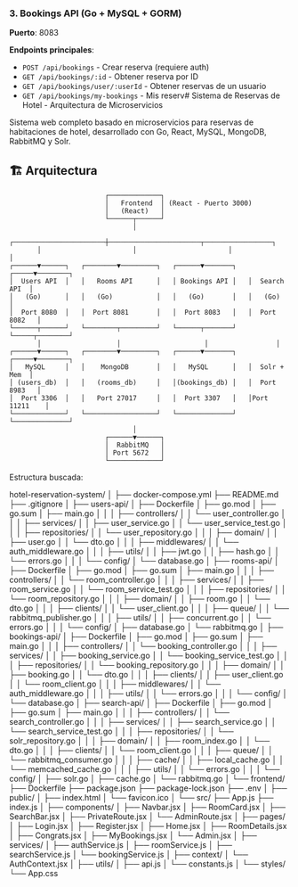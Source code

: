 ### 3. Bookings API (Go + MySQL + GORM)
**Puerto**: 8083

**Endpoints principales**:
- `POST /api/bookings` - Crear reserva (requiere auth)
- `GET /api/bookings/:id` - Obtener reserva por ID
- `GET /api/bookings/user/:userId` - Obtener reservas de un usuario
- `GET /api/bookings/my-bookings` - Mis reserv# Sistema de Reservas de Hotel - Arquitectura de Microservicios

Sistema web completo basado en microservicios para reservas de habitaciones de hotel, desarrollado con Go, React, MySQL, MongoDB, RabbitMQ y Solr.

## 🏗️ Arquitectura

```
                        ┌─────────────┐
                        │   Frontend  │ (React - Puerto 3000)
                        │   (React)   │
                        └──────┬──────┘
                               │
       ┌───────────────────────┼───────────────────────┬─────────────────┐
       │                       │                       │                 │
┌──────▼──────┐   ┌────────▼─────────┐   ┌──────▼───────┐   ┌─────▼────────┐
│  Users API  │   │   Rooms API      │   │ Bookings API │   │  Search API  │
│   (Go)      │   │   (Go)           │   │   (Go)       │   │   (Go)       │
│  Port 8080  │   │  Port 8081       │   │  Port 8083   │   │  Port 8082   │
└──────┬──────┘   └────────┬─────────┘   └──────┬───────┘   └─────┬────────┘
       │                   │                     │                 │
┌──────▼──────┐   ┌────────▼─────────┐   ┌──────▼───────┐   ┌─────▼────────┐
│   MySQL     │   │    MongoDB       │   │   MySQL      │   │  Solr + Mem  │
│ (users_db)  │   │   (rooms_db)     │   │(bookings_db) │   │  Port 8983   │
│  Port 3306  │   │   Port 27017     │   │  Port 3307   │   │Port 11211    │
└─────────────┘   └──────────────────┘   └──────────────┘   └──────────────┘
                               │
                        ┌──────▼──────┐
                        │  RabbitMQ   │
                        │ Port 5672   │
                        └─────────────┘
```


Estructura buscada:

hotel-reservation-system/
│
├── docker-compose.yml
├── README.md
├── .gitignore
│
├── users-api/
│   ├── Dockerfile
│   ├── go.mod
│   ├── go.sum
│   ├── main.go
│   │
│   ├── controllers/
│   │   └── user_controller.go
│   │
│   ├── services/
│   │   ├── user_service.go
│   │   └── user_service_test.go
│   │
│   ├── repositories/
│   │   └── user_repository.go
│   │
│   ├── domain/
│   │   ├── user.go
│   │   └── dto.go
│   │
│   ├── middlewares/
│   │   └── auth_middleware.go
│   │
│   ├── utils/
│   │   ├── jwt.go
│   │   ├── hash.go
│   │   └── errors.go
│   │
│   └── config/
│       └── database.go
│
├── rooms-api/
│   ├── Dockerfile
│   ├── go.mod
│   ├── go.sum
│   ├── main.go
│   │
│   ├── controllers/
│   │   └── room_controller.go
│   │
│   ├── services/
│   │   ├── room_service.go
│   │   └── room_service_test.go
│   │
│   ├── repositories/
│   │   └── room_repository.go
│   │
│   ├── domain/
│   │   ├── room.go
│   │   └── dto.go
│   │
│   ├── clients/
│   │   └── user_client.go
│   │
│   ├── queue/
│   │   └── rabbitmq_publisher.go
│   │
│   ├── utils/
│   │   ├── concurrent.go
│   │   └── errors.go
│   │
│   └── config/
│       ├── database.go
│       └── rabbitmq.go
│
├── bookings-api/
│   ├── Dockerfile
│   ├── go.mod
│   ├── go.sum
│   ├── main.go
│   │
│   ├── controllers/
│   │   └── booking_controller.go
│   │
│   ├── services/
│   │   ├── booking_service.go
│   │   └── booking_service_test.go
│   │
│   ├── repositories/
│   │   └── booking_repository.go
│   │
│   ├── domain/
│   │   ├── booking.go
│   │   └── dto.go
│   │
│   ├── clients/
│   │   ├── user_client.go
│   │   └── room_client.go
│   │
│   ├── middlewares/
│   │   └── auth_middleware.go
│   │
│   ├── utils/
│   │   └── errors.go
│   │
│   └── config/
│       └── database.go
│
├── search-api/
│   ├── Dockerfile
│   ├── go.mod
│   ├── go.sum
│   ├── main.go
│   │
│   ├── controllers/
│   │   └── search_controller.go
│   │
│   ├── services/
│   │   ├── search_service.go
│   │   └── search_service_test.go
│   │
│   ├── repositories/
│   │   └── solr_repository.go
│   │
│   ├── domain/
│   │   ├── room_index.go
│   │   └── dto.go
│   │
│   ├── clients/
│   │   └── room_client.go
│   │
│   ├── queue/
│   │   └── rabbitmq_consumer.go
│   │
│   ├── cache/
│   │   ├── local_cache.go
│   │   └── memcached_cache.go
│   │
│   ├── utils/
│   │   └── errors.go
│   │
│   └── config/
│       ├── solr.go
│       ├── cache.go
│       └── rabbitmq.go
│
└── frontend/
    ├── Dockerfile
    ├── package.json
    ├── package-lock.json
    ├── .env
    │
    ├── public/
    │   ├── index.html
    │   └── favicon.ico
    │
    └── src/
        ├── App.js
        ├── index.js
        │
        ├── components/
        │   ├── Navbar.jsx
        │   ├── RoomCard.jsx
        │   ├── SearchBar.jsx
        │   ├── PrivateRoute.jsx
        │   └── AdminRoute.jsx
        │
        ├── pages/
        │   ├── Login.jsx
        │   ├── Register.jsx
        │   ├── Home.jsx
        │   ├── RoomDetails.jsx
        │   ├── Congrats.jsx
        │   ├── MyBookings.jsx
        │   └── Admin.jsx
        │
        ├── services/
        │   ├── authService.js
        │   ├── roomService.js
        │   ├── searchService.js
        │   └── bookingService.js
        │
        ├── context/
        │   └── AuthContext.jsx
        │
        ├── utils/
        │   ├── api.js
        │   └── constants.js
        │
        └── styles/
            └── App.css
